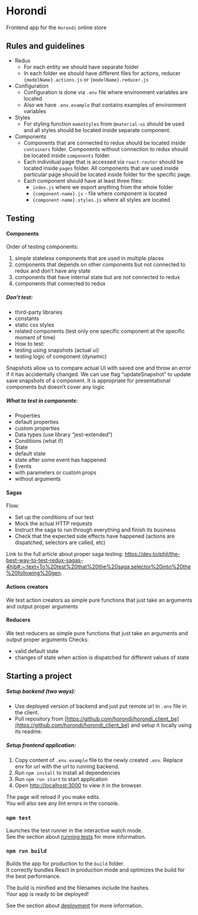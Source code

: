 # Horondi
Frontend app for the `Horondi` online store
## Rules and guidelines
- Redux
    - For each entity we should have separate folder
    - In each folder we should have different files for actions, reducer
      `{modelName}.actions.js` or `{modelName}.reducer.js`
- Configuration
    - Configuration is done via `.env` file where environment
      variables are located
    - Also we have `.env.example` that contains examples of environment
      variables
- Styles
    - For styling function `makeStyles` from `@material-ui`
      should be used and all styles should be located inside separate
      component.
- Components
    - Components that are connected to redux should be located inside
      `containers` folder. Components without connection to redux should
      be located inside `components` folder.
    - Each individual page that is accessed via `react-router`
      should be located inside `pages` folder. All components
      that are used inside particular page should be located inside
      folder for the specific page.
    - Each component should have at least three files:
      - `index.js` where we export anything from the whole folder
      - `{component-name}.js` - file where component is located
      - `{component-name}.styles.js` where all styles are located

## Testing

#### Components
Order of testing components:
1) simple stateless components that are used in multiple places
2) components that depends on other components but not connected to redux and don’t have any state
3) components that have internal state but are not connected to redux
4) components that connected to redux

##### Don’t test:
- third-party libraries
- constants
- static css styles
- related components (test only one specific component at the specific moment of time)
- How to test:
- testing using snapshots (actual ui)
- testing logic of component (dynamic)

Snapshots allow us to compare actual UI with saved one and throw an error if it has accidentally changed. We can use flag “updateSnapshot” to update save snapshots of a component.
It is appropriate for presentational components but doesn’t cover any logic

##### What to test in components:
- Properties
- default properties
- custom properties
- Data types (use library “jest-extended”)
- Conditions (what if)
- State
- default state
- state after some event has happened
- Events
- with parameters or custom props
- without arguments

#### Sagas
Flow:
- Set up the conditions of our test
- Mock the actual HTTP requests
- Instruct the saga to run through everything and finish its business
- Check that the expected side effects have happened (actions are dispatched, selectors are called, etc)

Link to the full article about proper saga testing: https://dev.to/phil/the-best-way-to-test-redux-sagas-4hib#:~:text=To%20test%20that%20the%20saga,selector%20into%20the%20following%20gen.

#### Actions creators
We test action creators as simple pure functions that just take an arguments and output proper arguments

#### Reducers
We test reducers as simple pure functions that just take an arguments and output proper arguments
Checks:
- valid default state
- changes of state when action is dispatched for different values of state 

## Starting a project
##### Setup backend (two ways):
- Use deployed version of backend and just put remote url in `.env` file in the client. 
- Pull repository from [https://github.com/horondi/horondi_client_be](https://github.com/horondi/horondi_client_be)
  and setup it locally using its readme.
##### Setup frontend application:
1) Copy content of `.env.example` file to the newly created `.env`.
   Replace env for url with the url to running backend.
2) Run `npm install` to install all dependencies
3) Run `npm run start` to start application
4) Open [http://localhost:3000](http://localhost:3000) to view it in the browser.

The page will reload if you make edits.<br />
You will also see any lint errors in the console.

### `npm test`

Launches the test runner in the interactive watch mode.<br />
See the section about [running tests](https://facebook.github.io/create-react-app/docs/running-tests) for more information.

### `npm run build`

Builds the app for production to the `build` folder.<br />
It correctly bundles React in production mode and optimizes the build for the best performance.

The build is minified and the filenames include the hashes.<br />
Your app is ready to be deployed!

See the section about [deployment](https://facebook.github.io/create-react-app/docs/deployment) for more information.